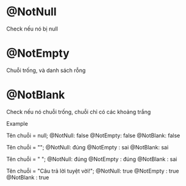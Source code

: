 # @NotNull

Check nếu nó bị null

# @NotEmpty

Chuỗi trống, và danh sách rỗng

# @NotBlank

Check nếu nó chuỗi trống, chuỗi chỉ có các khoảng trắng

Example

Tên chuỗi = null;
@NotNull: false
@NotEmpty: false
@NotBlank: false

Tên chuỗi = "";
@NotNull: đúng
@NotEmpty : sai
@NotBlank: sai

Tên chuỗi = " ";
@NotNull: đúng
@NotEmpty : đúng
@NotBlank : sai

Tên chuỗi = "Câu trả lời tuyệt vời!";
@NotNull: true
@NotEmpty : true
@NotBlank : true
